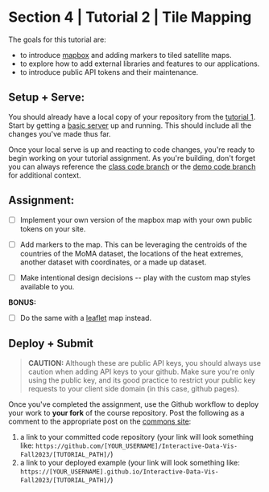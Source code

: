 # Section 4 | Tutorial 2 | Tile Mapping

The goals for this tutorial are:

- to introduce [mapbox](https://www.mapbox.com/) and adding markers to tiled satellite maps. 
- to explore how to add external libraries and features to our applications. 
- to introduce public API tokens and their maintenance.

## Setup + Serve:

You should already have a local copy of your repository from the [tutorial 1](../1_1_getting_started/README.md). Start by getting a [basic server](../1_1_getting_started/3_BASIC_SERVER.md) up and running. This should include all the changes you've made thus far.

Once your local serve is up and reacting to code changes, you're ready to begin working on your tutorial assignment.
As you're building, don't forget you can always reference the [class code branch](https://github.com/InteractiveDataVis/Interactive-Data-Vis-Fall2023/tree/class/) or the [demo code branch](https://github.com/InteractiveDataVis/Interactive-Data-Vis-Fall2023/tree/demo/) for additional context.

## Assignment:

- [ ] Implement your own version of the mapbox map with your own public tokens on your site. 

- [ ] Add markers to the map. This can be leveraging the centroids of the countries of the MoMA dataset, the locations of the heat extremes, another dataset with coordinates, or a made up dataset. 

- [ ] Make intentional design decisions -- play with the custom map styles available to you. 

**BONUS:**

- [ ] Do the same with a [leaflet](https://leafletjs.com/) map instead. 

## Deploy + Submit

>__CAUTION:__
Although these are public API keys, you should always use caution when adding API keys to your github. Make sure you're only using the public key, and its good practice to restrict your public key requests to your client side domain (in this case, github pages).

Once you've completed the assignment, use the Github workflow to deploy your work to **your fork** of the course repository. Post the following as a comment to the appropriate post on the [commons site](https://data73200Fall2023.commons.gc.cuny.edu/):
1. a link to your committed code repository (your link will look something like: `https://github.com/[YOUR_USERNAME]/Interactive-Data-Vis-Fall2023/[TUTORIAL_PATH]/`)
2. a link to your deployed example (your link will look something like: `https://[YOUR_USERNAME].github.io/Interactive-Data-Vis-Fall2023/[TUTORIAL_PATH]/`)



